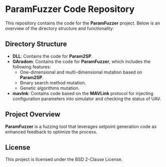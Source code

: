 # ParamFuzzer Code Repository

This repository contains the code for the **ParamFuzzer** project. Below is an overview of the directory structure and functionality:

## Directory Structure

- **DLL**: Contains the code for **Param2SP**.
- **GAradom**: Contains the code for **ParamFuzzer**, which includes the following features:
  - One-dimensional and multi-dimensional mutation based on **Param2SP**.
  - Binary search method mutation.
  - Genetic algorithms mutation.
- **mavlnk**: Contains code based on the **MAVLink** protocol for injecting configuration parameters into simulator and checking the status of UAV.

## Project Overview

**ParamFuzzer** is a fuzzing tool that leverages setpoint generation code as enhanced feedback to optimize the process.


## License

This project is licensed under the BSD 2-Clause License.